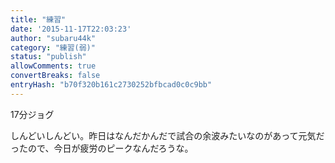 ```yaml
---
title: "練習"
date: '2015-11-17T22:03:23'
author: "subaru44k"
category: "練習(弱)"
status: "publish"
allowComments: true
convertBreaks: false
entryHash: "b70f320b161c2730252bfbcad0c0c9bb"
---
```

17分ジョグ

しんどいしんどい。昨日はなんだかんだで試合の余波みたいなのがあって元気だったので、今日が疲労のピークなんだろうな。
